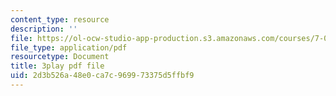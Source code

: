 ```yaml
---
content_type: resource
description: ''
file: https://ol-ocw-studio-app-production.s3.amazonaws.com/courses/7-01sc-fundamentals-of-biology-fall-2011/2d3b526a48e0ca7c969973375d5ffbf9_3edzxv_mYZk.pdf
file_type: application/pdf
resourcetype: Document
title: 3play pdf file
uid: 2d3b526a-48e0-ca7c-9699-73375d5ffbf9
---
```

